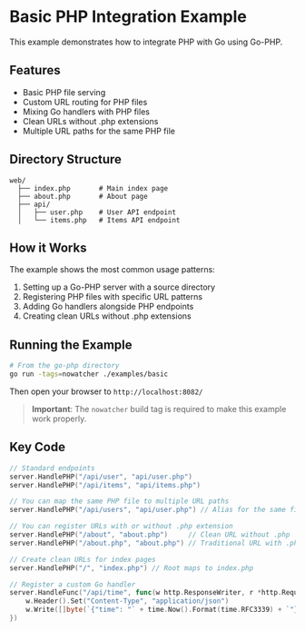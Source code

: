 # Basic PHP Integration Example

This example demonstrates how to integrate PHP with Go using Go-PHP.

## Features

- Basic PHP file serving
- Custom URL routing for PHP files
- Mixing Go handlers with PHP files
- Clean URLs without .php extensions
- Multiple URL paths for the same PHP file

## Directory Structure

```
web/
  ├── index.php       # Main index page
  ├── about.php       # About page
  ├── api/
  │   ├── user.php    # User API endpoint
  │   └── items.php   # Items API endpoint
```

## How it Works

The example shows the most common usage patterns:

1. Setting up a Go-PHP server with a source directory
2. Registering PHP files with specific URL patterns
3. Adding Go handlers alongside PHP endpoints
4. Creating clean URLs without .php extensions

## Running the Example

```bash
# From the go-php directory
go run -tags=nowatcher ./examples/basic
```

Then open your browser to `http://localhost:8082/`

> **Important**: The `nowatcher` build tag is required to make this example work properly.

## Key Code

```go
// Standard endpoints
server.HandlePHP("/api/user", "api/user.php")
server.HandlePHP("/api/items", "api/items.php")

// You can map the same PHP file to multiple URL paths
server.HandlePHP("/api/users", "api/user.php") // Alias for the same file

// You can register URLs with or without .php extension
server.HandlePHP("/about", "about.php")     // Clean URL without .php
server.HandlePHP("/about.php", "about.php") // Traditional URL with .php

// Create clean URLs for index pages
server.HandlePHP("/", "index.php") // Root maps to index.php

// Register a custom Go handler
server.HandleFunc("/api/time", func(w http.ResponseWriter, r *http.Request) {
    w.Header().Set("Content-Type", "application/json")
    w.Write([]byte(`{"time": "` + time.Now().Format(time.RFC3339) + `"}`))
})
``` 